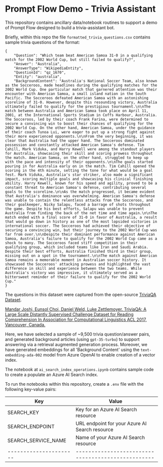 # Prompt Flow Demo - Trivia Assistant

This repository contains ancillary data/notebook routines to support a demo of Prompt Flow designed to build a trivia-assistant bot. 

Briefly, within this repo the file `formatted_trivia_questions.csv` contains sample trivia questions of the format:

```
{
    "Question": "Which team beat American Samoa 31-0 in a qualifying match for the 2002 World Cup, but still failed to qualify?", 
    "Answer": "Australia", 
    "AnswerType": "WikipediaEntity", 
    "QuestionId": "qz_1670", 
    "Entity": "australia", 
    "BackgroundContent": "Australia's National Soccer Team, also known as the Socceroos, made headlines during the qualifying matches for the 2002 World Cup. One particular match that garnered attention was their encounter with American Samoa, a small island nation in the South Pacific. The Socceroos defeated American Samoa with an astonishing scoreline of 31-0. However, despite this resounding victory, Australia ultimately failed to qualify for the prestigious tournament.\n\nThe match between Australia and American Samoa took place on April 11, 2001, at the International Sports Stadium in Coffs Harbour, Australia. The Socceroos, led by their coach Frank Farina, were determined to secure a convincing win to boost their chances of qualifying for the 2002 World Cup. On the other hand, American Samoa, under the guidance of their coach Tunoa Lui, were eager to put up a strong fight against their more experienced opponents.\n\nFrom the very beginning, it was clear that Australia had the upper hand. The Socceroos dominated possession and constantly attacked American Samoa's defense. Tim Cahill, Mark Viduka, and Harry Kewell were among the standout players for Australia, showcasing their skill and scoring prowess throughout the match. American Samoa, on the other hand, struggled to keep up with the pace and intensity of their opponents.\n\nThe goals started pouring in for Australia early on in the match. Tim Cahill opened the scoring in the 4th minute, setting the tone for what would be a goal fest. Mark Viduka, Australia's star striker, also made a significant impact, scoring multiple goals and showcasing his clinical finishing ability. Harry Kewell, known for his speed and agility, proved to be a constant threat to American Samoa's defense, contributing several goals to the scoreline.\n\nAs the match progressed, it became evident that Australia's dominance was overwhelming. American Samoa's defense was unable to contain the relentless attacks from the Socceroos, and their goalkeeper, Nicky Salapu, faced a barrage of shots throughout the game. Despite his best efforts, Salapu was unable to prevent Australia from finding the back of the net time and time again.\n\nThe match ended with a final score of 31-0 in favor of Australia, a result that would go down in history as one of the most lopsided victories in international soccer. The Socceroos had achieved their objective of securing a convincing win, but their journey to the 2002 World Cup was far from over.\n\nDespite their dominant performance against American Samoa, Australia's failure to qualify for the 2002 World Cup came as a shock to many. The Socceroos faced stiff competition in their qualifying group, which included teams like Iran and Saudi Arabia. Despite their best efforts, Australia finished third in their group, missing out on a spot in the tournament.\n\nThe match against American Samoa remains a memorable moment in Australian soccer history. It showcased the Socceroos' attacking prowess and highlighted the vast difference in skill and experience between the two teams. While Australia's victory was impressive, it ultimately served as a bittersweet reminder of their failure to qualify for the 2002 World Cup."
}
```

The questions in this dataset were captured from the open-source [TriviaQA Dataset](https://nlp.cs.washington.edu/triviaqa/index.html).

[Mandar Joshi, Eunsol Choi, Daniel Weld, Luke Zettlemoyer. TriviaQA: A Large Scale Distantly Supervised Challenge Dataset for Reading Comprehension
In Association for Computational Linguistics ACL 2017, Vancouver, Canada.](https://arxiv.org/abs/1705.03551)


Here, we have selected a sample of ~9,500 trivia question/answer pairs, and generated background articles (using `gpt-35-turbo`) to support answering via a retrieval augmented generation process. Moreover, we have generated embeddings for all 'Background Content' using the `text-embedding-ada-002` model from Azure OpenAI to enable creation of a vector index.

The notebook at `ai_search_index_operations.ipynb` contains sample code to create a populate an Azure AI Search index.

To run the notebooks within this repository, create a `.env` file with the following key-value pairs:

| Key                  | Value                                            |
|----------------------|--------------------------------------------------|
| SEARCH_KEY           | Key for an Azure AI Search resource              |
| SEARCH_ENDPOINT      | URL endpoint for your Azure AI Search resource   |
| SEARCH_SERVICE_NAME  | Name of your Azure AI Search resource            |
|----------------------|--------------------------------------------------|